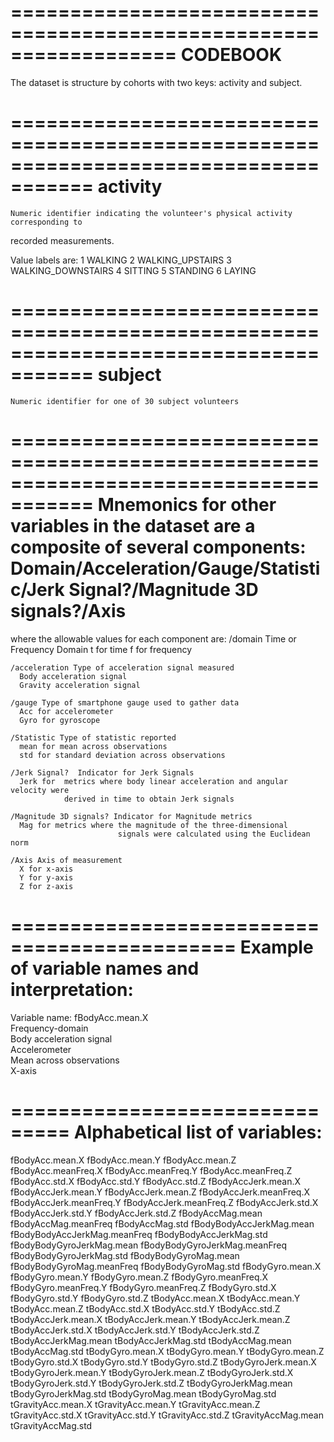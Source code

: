 ==================================================================
CODEBOOK
==================================================================

The dataset is structure by cohorts with two keys: activity and subject.

=====================================================================================
activity 
=====================================================================================
	Numeric identifier indicating the volunteer's physical activity corresponding to 
  recorded measurements.  

  Value labels are:
  1 WALKING
  2 WALKING_UPSTAIRS
  3 WALKING_DOWNSTAIRS
  4 SITTING
  5 STANDING
  6 LAYING

=====================================================================================
subject
=====================================================================================
	Numeric identifier for one of 30 subject volunteers

=====================================================================================
Mnemonics for other variables in the dataset are a composite of several components:
  Domain/Acceleration/Gauge/Statistic/Jerk Signal?/Magnitude 3D signals?/Axis
=====================================================================================

  where the allowable values for each component are:
    /domain  Time or Frequency Domain
      t for time
      f for frequency

    /acceleration Type of acceleration signal measured    
      Body acceleration signal
      Gravity acceleration signal
  
    /gauge Type of smartphone gauge used to gather data
      Acc for accelerometer
      Gyro for gyroscope

    /Statistic Type of statistic reported
      mean for mean across observations
      std for standard deviation across observations

    /Jerk Signal?  Indicator for Jerk Signals
      Jerk for  metrics where body linear acceleration and angular velocity were     
                derived in time to obtain Jerk signals

    /Magnitude 3D signals? Indicator for Magnitude metrics
      Mag for metrics where the magnitude of the three-dimensional 
                            signals were calculated using the Euclidean norm

    /Axis Axis of measurement
      X for x-axis
      Y for y-axis
      Z for z-axis
  
=============================================
Example of variable names and interpretation:
=============================================

  Variable name: fBodyAcc.mean.X	
    Frequency-domain	
    Body acceleration signal	
    Accelerometer	
    Mean across observations			
    X-axis

===============================
Alphabetical list of variables:
===============================
fBodyAcc.mean.X
fBodyAcc.mean.Y
fBodyAcc.mean.Z
fBodyAcc.meanFreq.X
fBodyAcc.meanFreq.Y
fBodyAcc.meanFreq.Z
fBodyAcc.std.X
fBodyAcc.std.Y
fBodyAcc.std.Z
fBodyAccJerk.mean.X
fBodyAccJerk.mean.Y
fBodyAccJerk.mean.Z
fBodyAccJerk.meanFreq.X
fBodyAccJerk.meanFreq.Y
fBodyAccJerk.meanFreq.Z
fBodyAccJerk.std.X
fBodyAccJerk.std.Y
fBodyAccJerk.std.Z
fBodyAccMag.mean
fBodyAccMag.meanFreq
fBodyAccMag.std
fBodyBodyAccJerkMag.mean
fBodyBodyAccJerkMag.meanFreq
fBodyBodyAccJerkMag.std
fBodyBodyGyroJerkMag.mean
fBodyBodyGyroJerkMag.meanFreq
fBodyBodyGyroJerkMag.std
fBodyBodyGyroMag.mean
fBodyBodyGyroMag.meanFreq
fBodyBodyGyroMag.std
fBodyGyro.mean.X
fBodyGyro.mean.Y
fBodyGyro.mean.Z
fBodyGyro.meanFreq.X
fBodyGyro.meanFreq.Y
fBodyGyro.meanFreq.Z
fBodyGyro.std.X
fBodyGyro.std.Y
fBodyGyro.std.Z
tBodyAcc.mean.X
tBodyAcc.mean.Y
tBodyAcc.mean.Z
tBodyAcc.std.X
tBodyAcc.std.Y
tBodyAcc.std.Z
tBodyAccJerk.mean.X
tBodyAccJerk.mean.Y
tBodyAccJerk.mean.Z
tBodyAccJerk.std.X
tBodyAccJerk.std.Y
tBodyAccJerk.std.Z
tBodyAccJerkMag.mean
tBodyAccJerkMag.std
tBodyAccMag.mean
tBodyAccMag.std
tBodyGyro.mean.X
tBodyGyro.mean.Y
tBodyGyro.mean.Z
tBodyGyro.std.X
tBodyGyro.std.Y
tBodyGyro.std.Z
tBodyGyroJerk.mean.X
tBodyGyroJerk.mean.Y
tBodyGyroJerk.mean.Z
tBodyGyroJerk.std.X
tBodyGyroJerk.std.Y
tBodyGyroJerk.std.Z
tBodyGyroJerkMag.mean
tBodyGyroJerkMag.std
tBodyGyroMag.mean
tBodyGyroMag.std
tGravityAcc.mean.X
tGravityAcc.mean.Y
tGravityAcc.mean.Z
tGravityAcc.std.X
tGravityAcc.std.Y
tGravityAcc.std.Z
tGravityAccMag.mean
tGravityAccMag.std
